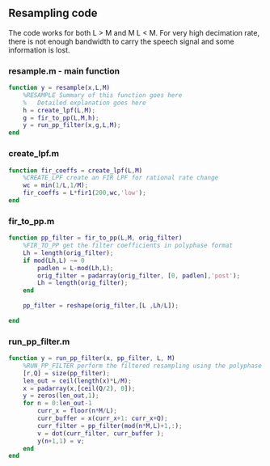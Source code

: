 ## Resampling code
The code works for both L > M and M L < M. For very high decimation rate, there is not enough bandwidth to carry the speech signal and some information is lost.

### resample.m - main function
```matlab
function y = resample(x,L,M)
    %RESAMPLE Summary of this function goes here
    %   Detailed explanation goes here
    h = create_lpf(L,M);
    g = fir_to_pp(L,M,h);
    y = run_pp_filter(x,g,L,M);
end
```

### create_lpf.m
```matlab
function fir_coeffs = create_lpf(L,M)
    %CREATE_LPF create an FIR LPF for rational rate change
    wc = min(1/L,1/M);
    fir_coeffs = L*fir1(200,wc,'low');
end
```

### fir_to_pp.m
```matlab
function pp_filter = fir_to_pp(L,M, orig_filter)
    %FIR_TO_PP get the filter coefficients in polyphase format
    Lh = length(orig_filter);
    if mod(Lh,L) ~= 0
        padlen = L-mod(Lh,L);
        orig_filter = padarray(orig_filter, [0, padlen],'post');
        Lh = length(orig_filter);
    end
   
    pp_filter = reshape(orig_filter,[L ,Lh/L]);
    
end
```

### run_pp_filter.m

```matlab
function y = run_pp_filter(x, pp_filter, L, M)
    %RUN_PP_FILTER perform the filtered resampling using the polyphase filter
    [r,Q] = size(pp_filter);
    len_out = ceil(length(x)*L/M);
    x = padarray(x,[ceil(Q/2), 0]);
    y = zeros(len_out,1);
    for n = 0:len_out-1
        curr_x = floor(n*M/L);
        curr_buffer = x(curr_x+1: curr_x+Q);
        curr_filter = pp_filter(mod(n*M,L)+1,:);
        v = dot(curr_filter, curr_buffer );
        y(n+1,1) = v;
    end
end
```


